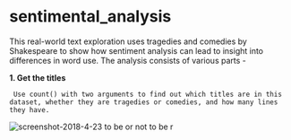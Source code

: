 # sentimental_analysis
This real-world text exploration uses tragedies and comedies by Shakespeare to show how sentiment analysis can lead to insight into differences in word use.
The analysis consists of various parts - 

<b>1. Get the titles </b>

     Use count() with two arguments to find out which titles are in this dataset, whether they are tragedies or comedies, and how many lines they have.
     
 ![screenshot-2018-4-23 to be or not to be r](https://user-images.githubusercontent.com/16416130/39099470-49ab5a50-4699-11e8-87af-44ba1741a473.png)
